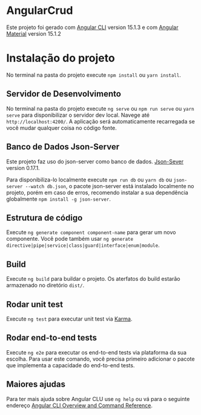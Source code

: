 # AngularCrud

Este projeto foi gerado com [Angular CLI](https://github.com/angular/angular-cli) version 15.1.3 e com [Angular Material](https://material.angular.io/) version 15.1.2

# Instalação do projeto

No terminal na pasta do projeto execute `npm install` ou `yarn install`.

## Servidor de Desenvolvimento

No terminal na pasta do projeto execute `ng serve` ou `npm run serve` ou `yarn serve` para disponibilizar o servidor dev local. Navege até `http://localhost:4200/`. A aplicação será automaticamente recarregada se você mudar qualquer coisa no código fonte.

## Banco de Dados Json-Server

Este projeto faz uso do json-server como banco de dados. [Json-Sever](https://github.com/typicode/json-server) version 0.17.1.

Para disponibiliza-lo localmente execute `npm run db` ou `yarn db` ou `json-server --watch db.json`, o pacote json-server está instalado localmente no projeto, porém em caso de erros, recomendo instalar a sua dependência globalmente `npm install -g json-server`.

## Estrutura de código

Execute `ng generate component component-name` para gerar um novo componente. Você pode também usar `ng generate directive|pipe|service|class|guard|interface|enum|module`.

## Build

Execute `ng build` para buildar o projeto. Os aterfatos do build estarão armazenado no diretório `dist/`.

## Rodar unit test

Execute `ng test` para executar unit test via [Karma](https://karma-runner.github.io).

## Rodar end-to-end tests

Execute `ng e2e` para executar os end-to-end tests via plataforma da sua escolha. Para usar este comando,  você precisa primeiro adicionar o pacote que implementa a capacidade do end-to-end tests.

## Maiores ajudas

Para ter mais ajuda sobre Angular CLU use `ng help` ou vá para o seguinte endereço [Angular CLI Overview and Command Reference](https://angular.io/cli).


